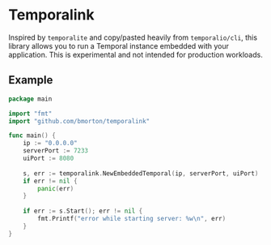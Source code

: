 # Temporalink

Inspired by `temporalite` and copy/pasted heavily from `temporalio/cli`, this library allows you to run a Temporal instance embedded with your application.  This is experimental and not intended for production workloads.

## Example

```go
package main

import "fmt"
import "github.com/bmorton/temporalink"

func main() {
	ip := "0.0.0.0"
	serverPort := 7233
	uiPort := 8080
	
    s, err := temporalink.NewEmbeddedTemporal(ip, serverPort, uiPort)
	if err != nil {
		panic(err)
    }
	
	if err := s.Start(); err != nil {
		fmt.Printf("error while starting server: %w\n", err)
    }
}
```
